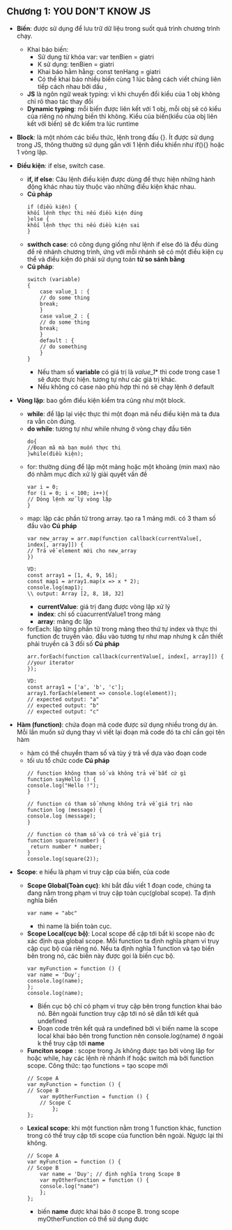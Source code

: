 ## Chương 1: YOU DON'T KNOW JS
- **Biến**: được sử dụng để lưu trữ dữ liệu trong suốt quá trình chương trình chạy.
	+ Khai báo biến: 
		- Sử dụng từ khóa var: var tenBien = giatri
		- K sử dụng: tenBien = giatri
		- Khai báo hằm hằng: const tenHang = giatri
		- Có thể khai báo nhiều biến cùng 1 lúc bằng cách viết chúng liên tiếp cách nhau bởi dấu ,
	+ **JS** là ngôn ngữ weak typing: vì khi chuyển đổi kiểu của 1 obj không chỉ rõ thao tác thay đổi
	+ **Dynamic typing**: mỗi biến được liên kết với 1 obj, mỗi obj sẽ có kiểu của riêng nó nhưng biến thì không. Kiểu của biến(kiểu của obj liên kết với biến) sẽ đc kiểm tra lúc runtime
- **Block**: là một nhóm các biểu thức, lệnh trong đấu {}. Ít được sử dụng trong JS, thông thường sử dụng gắn với 1 lệnh điều khiển như if(){} hoặc 1 vòng lặp.

- **Điều kiện**: if else, switch case.
    - **if, if else**: Câu lệnh điều kiện được dùng để thực hiện những hành động khác nhau tùy thuộc vào những điều kiện khác nhau.
    - **Cú pháp**
        ```
        if (điều kiện) {
        khối lệnh thực thi nếu điều kiện đúng
        }else { 
        khối lệnh thực thi nếu điều kiện sai
        }   
        ```
    - **swithch case**: có công dụng giống như lệnh if else đó là đều dùng để rẻ nhánh chương trình, ứng với mỗi nhánh sẽ có một điều kiện cụ thể và điều kiện đó phải sử dụng toán **tử so sánh bằng**
    - **Cú pháp**:
        ```
        switch (variable)
        {
            case value_1 : {
            // do some thing
            break;
            }
            case value_2 : {
            // do some thing
            break;
            }
            default : {
            // do something
            }
        }
        ```
        - Nếu tham số **variable** có giá trị là *value_1** thì code trong case 1  sẽ được thực hiện. tương tự như các giá trị khác.
        - Nếu không có case nào phù hợp thì nó sẽ chạy lệnh ở default
- **Vòng lặp**: bao gồm điều kiện kiểm tra cũng như một block.
	- **while**: để lặp lại việc thực thi một đoạn mã nếu điều kiện mà ta đưa ra vẫn còn đúng.
	- **do while**: tương tự như while nhưng ở vòng chạy đầu tiên 
    	```
        do{
        //Đoạn mã mà bạn muốn thực thi
        }while(điều kiện);
        ```
	- for: thường dùng để lặp một mảng hoặc một khoảng (min max) nào đó nhằm mục đích xử lý giải quyết vấn đề
	    ```
	    var i = 0;
        for (i = 0; i < 100; i++){
        // Dòng lệnh xử lý vòng lặp
        }
	    ```
	- map: lặp các phần tử trong array. tạo ra 1 mảng mới. có 3 tham số đầu vào
	**Cú pháp**
        ```
        var new_array = arr.map(function callback(currentValue[, index[, array]]) {
        // Trả về element mới cho new_array
        })
        
        VD:
        const array1 = [1, 4, 9, 16];
        const map1 = array1.map(x => x * 2);
        console.log(map1);
        \\ output: Array [2, 8, 18, 32]
        ```
		+ **currentValue**: giá trị đang được vòng lặp xử lý
		+ **index**: chỉ số củacurrentValue1 trong mảng
		+ **array**: mảng đc lặp
	- forEach: lặp từng phần tử trong mảng theo thứ tự index và thực thi function đc truyền vào. đầu vào tương tự như map nhưng k cần thiết phải truyền cả 3 đối số
	**Cú pháp**
        ```
        arr.forEach(function callback(currentValue[, index[, array]]) {
        //your iterator
        });
        
        VD:
        const array1 = ['a', 'b', 'c'];
        array1.forEach(element => console.log(element));
        // expected output: "a"
        // expected output: "b"
        // expected output: "c"
        ```
- **Hàm (function)**: chứa đoạn mã code được sử dụng nhiều trong dự án. Mỗi lần muốn sử dụng thay vì viết lại đoạn mã code đó ta chỉ cần gọi tên hàm
	+ hàm có thể chuyển tham số và tùy ý trả về dựa vào đoạn code
	+ tối ưu tổ chức code
	**Cú pháp**
        ```
        // function không tham số và không trả về bất cứ gì
        function sayHello () {
        console.log("Hello !");
        }
        
        // function có tham số nhưng không trả về giá trị nào 
        function log (message) {
        console.log (message);
        }
        
        // function có tham số và có trả về giá trị
        function square(number) {
         return number * number;
        }
        console.log(square(2));
        ```
- **Scope**: e hiểu là phạm vi truy cập của biến, của code
	- **Scope Global(Toàn cục)**: khi bắt đầu viết 1 đoạn code, chúng ta đang nằm trong phạm vi truy cập toàn cục(global scope). Ta định nghĩa biến
	    ```
		var name = "abc"
		```
		- thì name là biến toàn cục.
	- **Scope Local(cục bộ)**: Local scope đề cập tới bất kì scope nào đc xác định qua global scope. Mỗi function ta định nghĩa phạm vi truy cập cục bộ của riêng nó. Nếu ta định nghĩa 1 function và tạo biến bên trong nó, các biến này được gọi là biến cục bộ. 
	    ```
        var myFunction = function () {
        var name = 'Duy';
        console.log(name); 
        };
        console.log(name);
	    ```
		+ Biến cục bộ chỉ có phạm vi truy cập bên trong function khai báo nó. Bên ngoài function truy cập tới nó sẽ dẫn tới kết quả undefined	 
		+ Đoạn code trên kết quả ra undefined bởi vì biến name là scope local khai báo bên trong function nên console.log(name) ở ngoài k thể truy cập tới **name**
	- **Funciton scope** : scope trong Js không được tạo bởi vòng lặp for hoặc while, hay các lệnh rẽ nhánh if hoặc switch mà bởi function scope. Công thức: tạo functions = tạo scope mới
	    ```
	    // Scope A
        var myFunction = function () {
        // Scope B
            var myOtherFunction = function () {
            // Scope C
                };
        };
	    ```
	- **Lexical scope**: khi một function nằm trong 1 function khác, function trong có thể truy cập tới scope của function bên ngoài. Ngược lại thì không.
	    ```
	    // Scope A
        var myFunction = function () {
        // Scope B
            var name = 'Duy'; // định nghĩa trong Scope B
            var myOtherFunction = function () {
            console.log("name")
            };
        };
	    ```
	   - biến **name** được khai báo ở scope B. trong scope myOtherFunction có thể sử dụng được
